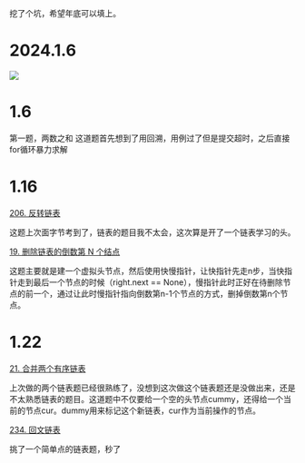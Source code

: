 挖了个坑，希望年底可以填上。

# 2024.1.6

[![](http://panpan.dapanna.cn//image-20240106205814268.png)](https://leetcode.cn/problem-list/2cktkvj/?page=1)

# 1.6
第一题，两数之和
这道题首先想到了用回溯，用例过了但是提交超时，之后直接for循环暴力求解

# 1.16

[206. 反转链表](https://leetcode.cn/problems/reverse-linked-list?envType=featured-list&envId=2cktkvj?envType=featured-list&envId=2cktkvj)

这题上次面字节考到了，链表的题目我不太会，这次算是开了一个链表学习的头。

[19. 删除链表的倒数第 N 个结点](https://leetcode.cn/problems/remove-nth-node-from-end-of-list?envType=featured-list&envId=2cktkvj?envType=featured-list&envId=2cktkvj)

这题主要就是建一个虚拟头节点，然后使用快慢指针，让快指针先走n步，当快指针走到最后一个节点的时候（right.next == None），慢指针此时正好在待删除节点的前一个，通过让此时慢指针指向倒数第n-1个节点的方式，删掉倒数第n个节点。

# 1.22

[21. 合并两个有序链表](https://leetcode.cn/problems/merge-two-sorted-lists?envType=featured-list&envId=2cktkvj?envType=featured-list&envId=2cktkvj)

上次做的两个链表题已经很熟练了，没想到这次做这个链表题还是没做出来，还是不太熟悉链表的题目。这道题中不仅要给一个空的头节点cummy，还得给一个当前的节点cur。dummy用来标记这个新链表，cur作为当前操作的节点。

[234. 回文链表](https://leetcode.cn/problems/palindrome-linked-list?envType=featured-list&envId=2cktkvj?envType=featured-list&envId=2cktkvj)

挑了一个简单点的链表题，秒了

